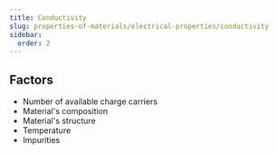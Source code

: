 ```yaml
---
title: Conductivity
slug: properties-of-materials/electrical-properties/conductivity
sidebar:
  order: 2
---
```


## Factors

- Number of available charge carriers
- Material's composition
- Material's structure
- Temperature
- Impurities
